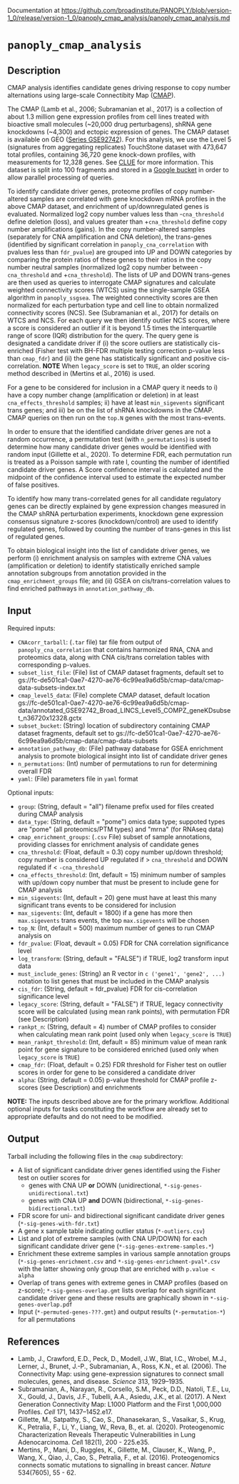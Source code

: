 Documentation at https://github.com/broadinstitute/PANOPLY/blob/version-1_0/release/version-1_0/panoply_cmap_analysis/panoply_cmap_analysis.md

# ```panoply_cmap_analysis```

## Description
CMAP analysis identifies candidate genes driving response to copy number alternations using large-scale Connectibity Map ([CMAP](https://clue.io/cmap)).

The CMAP (Lamb et al., 2006; Subramanian et al., 2017) is a collection of about 1.3 million gene expression profiles from cell lines treated with bioactive small molecules (~20,000 drug perturbagens), shRNA gene knockdowns (~4,300) and ectopic expression of genes. The CMAP dataset is available on GEO ([Series GSE92742](https://www.ncbi.nlm.nih.gov/geo/query/acc.cgi?acc=GSE92742)). For this analysis, we use the Level 5 (signatures from aggregating replicates) TouchStone dataset with 473,647 total profiles, containing 36,720 gene knock-down profiles, with measurements for 12,328 genes. See [CLUE](https://clue.io/GEO-guide) for more information. This dataset is split into 100 fragments and stored in a [Google bucket](gs://fc-de501ca1-0ae7-4270-ae76-6c99ea9a6d5b/cmap-data) in order to allow parallel processing of queries.

To identify candidate driver genes, proteome profiles of copy number-altered samples are correlated with gene knockdown mRNA profiles in the above CMAP dataset, and enrichment of up/downregulated genes is evaluated. Normalized log2 copy number values less than -`cna_threshold` define deletion (loss), and values greater than +`cna_threshold` define copy number amplifications (gains). In the copy number-altered samples (separately for CNA amplification and CNA deletion), the trans-genes (identified by significant correlation in `panoply_cna_correlation` with pvalues less than `fdr_pvalue`) are grouped into UP and DOWN categories by comparing the protein ratios of these genes to their ratios in the copy number neutral samples (normalized log2 copy number between -`cna_threshold` and +`cna_threshold`). The lists of UP and DOWN trans-genes are then used as queries to interrogate CMAP signatures and calculate weighted connectivity scores (WTCS) using the single-sample GSEA algorithm in `panoply_ssgsea`. The weighted connectivity scores are then normalized for each perturbation type and cell line to obtain normalized connectivity scores (NCS). See (Subramanian et al., 2017) for details on WTCS and NCS. For each query we then identify outlier NCS scores, where a score is considered an outlier if it is beyond 1.5 times the interquartile range of score (IQR) distribution for the query. The query gene is designated a candidate driver if (i) the score outliers are statistically cis-enriched (Fisher test with BH-FDR multiple testing correction p-value less than `cmap_fdr`) and (ii) the gene has statistically significant and positive cis-correlation. **NOTE** When `legacy_score` is set to `TRUE`, an older scoring method described in (Mertins et al., 2016) is used.

For a gene to be considered for inclusion in a CMAP query it needs to i) have a copy number change (amplification or deletion) in at least `cna_effects_threshold` samples; ii) have at least `min_sigevents` significant trans genes; and iii) be on the list of shRNA knockdowns in the CMAP. CMAP queries on then run on the `top.N` genes with the most trans-events. 

In order to ensure that the identified candidate driver genes are not a random occurrence, a permutation test (with `n_permutations`) is used to determine how many candidate driver genes would be identified with random input (Gillette et al., 2020). To determine FDR, each permutation run is treated as a Poisson sample with rate l, counting the number of identified candidate driver genes. A Score confidence interval is calculated and the midpoint of the confidence interval used to estimate the expected number of false positives. 

To identify how many trans-correlated genes for all candidate regulatory genes can be directly explained by gene expression changes measured in the CMAP shRNA perturbation experiments, knockdown gene expression consensus signature z-scores (knockdown/control) are used to identify regulated genes, followed by counting the number of trans-genes in this list of regulated genes.

To obtain biological insight into the list of candidate driver genes, we perform (i) enrichment analysis on samples with extreme CNA values (amplification or deletion) to identify statistically enriched sample annotation subgroups from annotation provided in the `cmap_enrichment_groups` file; and (ii) GSEA on cis/trans-correlation values to find enriched pathways in `annotation_pathway_db`.

## Input

Required inputs:

* ```CNAcorr_tarball```: (`.tar` file) tar file from output of `panoply_cna_correlation` that contains harmonized RNA, CNA and proteomics data, along with CNA cis/trans correlation tables with corresponding p-values.
* ```subset_list_file```: (File) list of CMAP dataset fragments, default set to gs://fc-de501ca1-0ae7-4270-ae76-6c99ea9a6d5b/cmap-data/cmap-data-subsets-index.txt
* ```cmap_level5_data```: (File) complete CMAP dataset, default location gs://fc-de501ca1-0ae7-4270-ae76-6c99ea9a6d5b/cmap-data/annotated_GSE92742_Broad_LINCS_Level5_COMPZ_geneKDsubset_n36720x12328.gctx
* ```subset_bucket```: (String) location of subdirectory containing CMAP dataset fragments, default set to gs://fc-de501ca1-0ae7-4270-ae76-6c99ea9a6d5b/cmap-data/cmap-data-subsets
* ```annotation_pathway_db```: (File) pathway database for GSEA enrichment analysis to promote biological insight into list of candidate driver genes
* ```n_permutations```: (Int) number of permutations to run for determining overall FDR 
* ```yaml```: (File) parameters file in `yaml` format

Optional inputs:

* ```group```: (String, default = "all") filename prefix used for files created during CMAP analysis
* ```data_type```: (String, default = "pome") omics data type; suppoted types are "pome" (all proteomics/PTM types) and "mrna" (for RNAseq data)
* ```cmap_enrichment_groups```: (`.csv` File) subset of sample annotations, providing classes for enrichment analysis of candidate genes
* ```cna_threshold```: (Float, default = 0.3) copy number up/down threshold; copy number is considered UP regulated if > `cna_threshold` and DOWN regulated if < `-cna_threshold` 
* ```cna_effects_threshold```: (Int, default = 15) minimum number of samples with up/down copy number that must be present to include gene for CMAP analysis
* ```min_sigevents```: (Int, default = 20) gene must have at least this many significant trans events to be considered for inclusion
* ```max_sigevents```: (Int, default = 1800) if a gene has more then `max.sigevents` trans events, the top `max.sigevents` will be chosen
* ```top_N```: (Int, default = 500) maximum number of genes to run CMAP analysis on
* ```fdr_pvalue```: (Float, devault = 0.05) FDR for CNA correlation significance level
* ```log_transform```: (String, default = "FALSE") if TRUE, log2 transform input data
* ```must_include_genes```: (String) an R vector in `c ('gene1', 'gene2', ...)` notation to list genes that must be included in the CMAP analysis
* ```cis_fdr```: (String, default = fdr_pvalue) FDR for cis-correlation significance level 
* ```legacy_score```: (String, default = "FALSE") if TRUE, legacy connectivity score will be calculated (using mean rank points), with permutation FDR (see Description)
* ```rankpt_n```: (String, default = 4) number of CMAP profiles to consider when calculating mean rank point (used only when `legacy_score` is `TRUE`)
* ```mean_rankpt_threshold```: (Int, default = 85) minimum value of mean rank point for gene signature to be considered enriched (used only when `legacy_score` is `TRUE`)
* ```cmap_fdr```: (Float, default = 0.25) FDR threshold for Fisher test on outlier scores in order for gene to be considered a candidate driver
* ```alpha```: (String, default = 0.05) p-value threshold for CMAP profile z-scores (see Description) and enrichments

**NOTE:** The inputs described above are for the primary workflow. Additional optional inputs for tasks constituting the workflow are already set to appropriate defaults and do not need to be modified.


## Output

Tarball including the following files in the `cmap` subdirectory:

* A list of significant candidate driver genes identified using the Fisher test on outlier scores for 
  - genes with CNA UP **or** DOWN (unidirectional, `*-sig-genes-unidirectional.txt`)
  - genes with CNA UP **and** DOWN (bidirectional, `*-sig-genes-bidirectional.txt`)
* FDR score for uni- and bidirectional significant candidate driver genes (`*-sig-genes-with-fdr.txt`)
* A gene x sample table indicating outlier status (`*-outliers.csv`)
* List and plot of extreme samples (with CNA UP/DOWN) for each significant candidate driver gene (`*-sig-genes-extreme-samples.*`)
* Enrichment these extreme samples in various sample annotation groups (`*-sig-genes-enrichment.csv` and `*-sig-genes-enrichment-pval*.csv` with the latter showing only group that are enriched with `p.value < alpha`
* Overlap of trans genes with extreme genes in CMAP profiles (based on z-score); `*-sig-genes-overlap.gmt` lists overlap for each significant candidate driver gene and these results are graphically shown in `*-sig-genes-overlap.pdf`
* Input (`*-permuted-genes-???.gmt`) and output results (`*-permutation-*`) for all permutations 

## References
* Lamb, J., Crawford, E.D., Peck, D., Modell, J.W., Blat, I.C., Wrobel, M.J., Lerner, J., Brunet, J.-P., Subramanian, A., Ross, K.N., et al. (2006). The Connectivity Map: using gene-expression signatures to connect small molecules, genes, and disease. *Science* 313, 1929–1935.
* Subramanian, A., Narayan, R., Corsello, S.M., Peck, D.D., Natoli, T.E., Lu, X., Gould, J., Davis, J.F., Tubelli, A.A., Asiedu, J.K., et al. (2017). A Next Generation Connectivity Map: L1000 Platform and the First 1,000,000 Profiles. *Cell* 171, 1437–1452.e17.
* Gillette, M., Satpathy, S., Cao, S., Dhanasekaran, S., Vasaikar, S., Krug, K., Petralia, F., Li, Y., Liang, W., Reva, B., et. al. (2020). Proteogenomic Characterization Reveals Therapeutic Vulnerabilities in Lung Adenocarcinoma. *Cel*l  182(1), 200 - 225.e35.
* Mertins, P., Mani, D., Ruggles, K., Gillette, M., Clauser, K., Wang, P., Wang, X., Qiao, J., Cao, S., Petralia, F., et al. (2016). Proteogenomics connects somatic mutations to signalling in breast cancer. *Nature*  534(7605), 55 - 62. 
